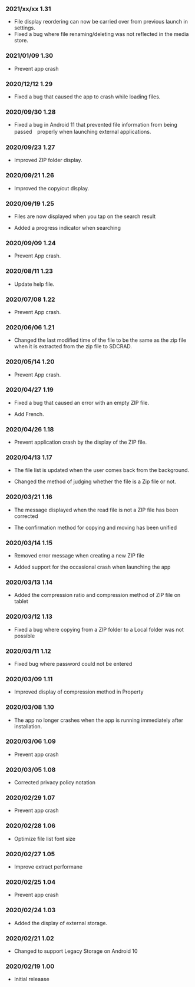 ### 2021/xx/xx 1.31

- File display reordering can now be carried over from previous launch in settings.  
- Fixed a bug where file renaming/deleting was not reflected in the media store.  

### 2021/01/09 1.30

- Prevent app crash

### 2020/12/12 1.29

- Fixed a bug that caused the app to crash while loading files.

### 2020/09/30 1.28

- Fixed a bug in Android 11 that prevented file information from being passed　properly when launching external applications.

###  2020/09/23 1.27

- Improved ZIP folder display.

###  2020/09/21 1.26

- Improved the copy/cut display.

###  2020/09/19 1.25

- Files are now displayed when you tap on the search result

- Added a progress indicator when searching

### 2020/09/09 1.24

- Prevent App crash.

### 2020/08/11 1.23

- Update help file.

### 2020/07/08 1.22

- Prevent App crash.

### 2020/06/06 1.21

- Changed the last modified time of the file to be the same as the zip file when it is extracted from the zip file to SDCRAD.

### 2020/05/14 1.20

- Prevent App crash.

### 2020/04/27 1.19

- Fixed a bug that caused an error with an empty ZIP file.

- Add French.

### 2020/04/26 1.18

- Prevent application crash by the display of the ZIP file.

### 2020/04/13 1.17

- The file list is updated when the user comes back from the background.

- Changed the method of judging whether the file is a Zip file or not.

### 2020/03/21 1.16

- The message displayed when the read file is not a ZIP file has been corrected

- The confirmation method for copying and moving has been unified

### 2020/03/14 1.15

- Removed error message when creating a new ZIP file

- Added support for the occasional crash when launching the app

### 2020/03/13 1.14

- Added the compression ratio and compression method of ZIP file on tablet

### 2020/03/12 1.13

- Fixed a bug where copying from a ZIP folder to a Local folder was not possible

### 2020/03/11 1.12

- Fixed bug where password could not be entered

### 2020/03/09 1.11

- Improved display of compression method in Property

### 2020/03/08 1.10

-   The app no longer crashes when the app is running immediately after installation.

### 2020/03/06 1.09

-   Prevent app crash

### 2020/03/05 1.08

-   Corrected privacy policy notation

### 2020/02/29 1.07

-   Prevent app crash

### 2020/02/28 1.06

-   Optimize file list font size

### 2020/02/27 1.05

-   Improve extract performane

### 2020/02/25 1.04

-   Prevent app crash

### 2020/02/24 1.03 

-   Added the display of external storage.

### 2020/02/21 1.02 

-   Changed to support Legacy Storage on Android 10

### 2020/02/19 1.00 

-   Initial releaase
